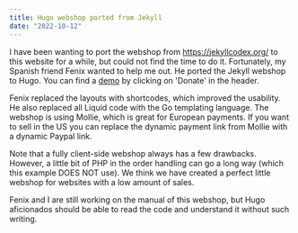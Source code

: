 ```yaml
---
title: Hugo webshop ported from Jekyll
date: "2022-10-12"
---
```


I have been wanting to port the webshop from https://jekyllcodex.org/ to this website for a while, but could not find the time to do it. Fortunately, my Spanish friend Fenix wanted to help me out. He ported the Jekyll webshop to Hugo. You can find a [demo](/donate/) by clicking on 'Donate' in the header.

Fenix replaced the layouts with shortcodes, which improved the usability. He also replaced all Liquid code with the Go templating language. The webshop is using Mollie, which is great for European payments. If you want to sell in the US you can replace the dynamic payment link from Mollie with a dynamic Paypal link.

Note that a fully client-side webshop always has a few drawbacks. However, a little bit of PHP in the order handling can go a long way (which this example DOES NOT use). We think we have created a perfect little webshop for websites with a low amount of sales.

Fenix and I are still working on the manual of this webshop, but Hugo aficionados should be able to read the code and understand it without such writing.